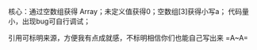 核心：通过空数组获得 Array；未定义值获得0；空数组[3]获得小写a；
代码量小，出现bug可自行调试；













引用可标明来源，方便我有点成就感，不标明相信你们也能自己写出来 =A~A=
